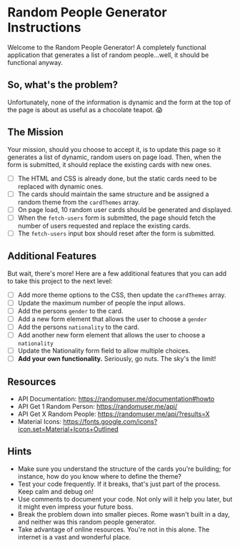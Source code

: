 # Random People Generator Instructions

Welcome to the Random People Generator! A completely functional application that generates a list of random people...well, it should be functional anyway.

## So, what's the problem?

Unfortunately, none of the information is dynamic and the form at the top of the page is about as useful as a chocolate teapot. 😱

## The Mission

Your mission, should you choose to accept it, is to update this page so it generates a list of dynamic, random users on page load. Then, when the form is submitted, it should replace the existing cards with new ones.

- [ ] The HTML and CSS is already done, but the static cards need to be replaced with dynamic ones.
- [ ] The cards should maintain the same structure and be assigned a random theme from the `cardThemes` array.
- [ ] On page load, 10 random user cards should be generated and displayed.
- [ ] When the `fetch-users` form is submitted, the page should fetch the number of users requested and replace the existing cards.
- [ ] The `fetch-users` input box should reset after the form is submitted.

## Additional Features

But wait, there's more! Here are a few additional features that you can add to take this project to the next level:

- [ ] Add more theme options to the CSS, then update the `cardThemes` array.
- [ ] Update the maximum number of people the input allows.
- [ ] Add the persons `gender` to the card.
- [ ] Add a new form element that allows the user to choose a `gender`
- [ ] Add the persons `nationality` to the card.
- [ ] Add another new form element that allows the user to choose a `nationality`
- [ ] Update the Nationality form field to allow multiple choices.
- [ ] **Add your own functionality.** Seriously, go nuts. The sky's the limit!

## Resources

- API Documentation: https://randomuser.me/documentation#howto
- API Get 1 Random Person: https://randomuser.me/api/
- API Get X Random People: https://randomuser.me/api/?results=X
- Material Icons: https://fonts.google.com/icons?icon.set=Material+Icons+Outlined

## Hints

- Make sure you understand the structure of the cards you're building; for instance, how do you know where to define the theme?
- Test your code frequently. If it breaks, that's just part of the process. Keep calm and debug on!
- Use comments to document your code. Not only will it help you later, but it might even impress your future boss.
- Break the problem down into smaller pieces. Rome wasn't built in a day, and neither was this random people generator.
- Take advantage of online resources. You're not in this alone. The internet is a vast and wonderful place.